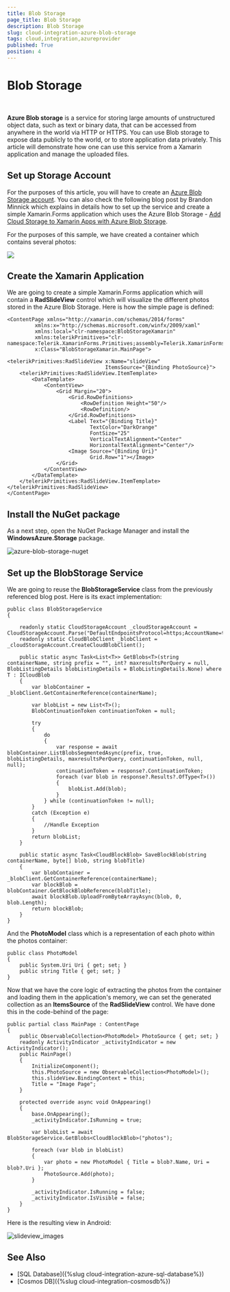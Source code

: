 ```yaml
---
title: Blob Storage
page_title: Blob Storage
description: Blob Storage
slug: cloud-integration-azure-blob-storage
tags: cloud,integration,azureprovider
published: True
position: 4
---
```


# Blob Storage

&nbsp;

**Azure Blob storage** is a service for storing large amounts of unstructured object data, such as text or binary data, that can be accessed from anywhere in the world via HTTP or HTTPS. You can use Blob storage to expose data publicly to the world, or to store application data privately. This article will demonstrate how one can use this service from a Xamarin application and manage the uploaded files.

## Set up Storage Account

For the purposes of this article, you will have to create an [Azure Blob Storage account](https://docs.microsoft.com/en-us/azure/storage/common/storage-create-storage-account). You can also check the following blog post by Brandon Minnick which explains in details how to set up the service and create a simple Xamarin.Forms application which uses the Azure Blob Storage - [Add Cloud Storage to Xamarin Apps with Azure Blob Storage](https://blog.xamarin.com/xamarin-plus-azure-blob-cloud-storage/).

For the purposes of this sample, we have created a container which contains several photos:

![](images/azure_blob_photos.png)

## Create the Xamarin Application

We are going to create a simple Xamarin.Forms application which will contain a **RadSlideView** control which will visualize the different photos stored in the Azure Blob Storage. Here is how the simple page is defined:

	<ContentPage xmlns="http://xamarin.com/schemas/2014/forms"
             xmlns:x="http://schemas.microsoft.com/winfx/2009/xaml"
             xmlns:local="clr-namespace:BlobStorageXamarin"
             xmlns:telerikPrimitives="clr-namespace:Telerik.XamarinForms.Primitives;assembly=Telerik.XamarinForms.Primitives"
             x:Class="BlobStorageXamarin.MainPage">

    <telerikPrimitives:RadSlideView x:Name="slideView" 
                                    ItemsSource="{Binding PhotoSource}">
        <telerikPrimitives:RadSlideView.ItemTemplate>
            <DataTemplate>
                <ContentView>
                    <Grid Margin="20">
                        <Grid.RowDefinitions>
                            <RowDefinition Height="50"/>
                            <RowDefinition/>
                        </Grid.RowDefinitions>
                        <Label Text="{Binding Title}" 
                               TextColor="DarkOrange" 
                               FontSize="25"
                               VerticalTextAlignment="Center"
                               HorizontalTextAlignment="Center"/>
                        <Image Source="{Binding Uri}" 
                               Grid.Row="1"></Image> 
                    </Grid>
                </ContentView>
            </DataTemplate>
        </telerikPrimitives:RadSlideView.ItemTemplate>
    </telerikPrimitives:RadSlideView>
	</ContentPage>


## Install the NuGet package

As a next step, open the NuGet Package Manager and install the **WindowsAzure.Storage** package.

![azure-blob-storage-nuget](images/nuget_windowsazure_storage.png)


## Set up the BlobStorage Service

We are going to reuse the **BlobStorageService** class from the previously referenced blog post. Here is its exact implementation:

	public class BlobStorageService
    {

        readonly static CloudStorageAccount _cloudStorageAccount = CloudStorageAccount.Parse("DefaultEndpointsProtocol=https;AccountName=telerikcloud;AccountKey=HBZSJxUwRkX5eGq2au8w3G1SJiIBCZeCyOG6YQ6PfrolBid9K+sqHhE8hYF7MVI+x2/uEl88abpGZMWsYkqFzg==;EndpointSuffix=core.windows.net");
        readonly static CloudBlobClient _blobClient = _cloudStorageAccount.CreateCloudBlobClient();

        public static async Task<List<T>> GetBlobs<T>(string containerName, string prefix = "", int? maxresultsPerQuery = null, BlobListingDetails blobListingDetails = BlobListingDetails.None) where T : ICloudBlob
        {
            var blobContainer = _blobClient.GetContainerReference(containerName);

            var blobList = new List<T>();
            BlobContinuationToken continuationToken = null;

            try
            {
                do
                {
                    var response = await blobContainer.ListBlobsSegmentedAsync(prefix, true, blobListingDetails, maxresultsPerQuery, continuationToken, null, null);
                    continuationToken = response?.ContinuationToken;
                    foreach (var blob in response?.Results?.OfType<T>())
                    {
                        blobList.Add(blob);
                    }
                } while (continuationToken != null);
            }
            catch (Exception e)
            {
                //Handle Exception
            }
            return blobList;
        }

        public static async Task<CloudBlockBlob> SaveBlockBlob(string containerName, byte[] blob, string blobTitle)
        {
            var blobContainer = _blobClient.GetContainerReference(containerName);
            var blockBlob = blobContainer.GetBlockBlobReference(blobTitle);
            await blockBlob.UploadFromByteArrayAsync(blob, 0, blob.Length);
            return blockBlob;
        }
    }

And the **PhotoModel** class which is a representation of each photo within the photos container:

	public class PhotoModel
    {
        public System.Uri Uri { get; set; }
        public string Title { get; set; }
    }

Now that we have the core logic of extracting the photos from the container and loading them in the application's memory, we can set the generated collection as an **ItemsSource** of the **RadSlideView** control. We have done this in the code-behind of the page:

	public partial class MainPage : ContentPage
	{
        public ObservableCollection<PhotoModel> PhotoSource { get; set; } 
        readonly ActivityIndicator _activityIndicator = new ActivityIndicator();
        public MainPage()
		{
            InitializeComponent();
            this.PhotoSource = new ObservableCollection<PhotoModel>();
            this.slideView.BindingContext = this;
            Title = "Image Page";
        }

        protected override async void OnAppearing()
        {
            base.OnAppearing();
            _activityIndicator.IsRunning = true;

            var blobList = await BlobStorageService.GetBlobs<CloudBlockBlob>("photos");

            foreach (var blob in blobList)
            {
                var photo = new PhotoModel { Title = blob?.Name, Uri = blob?.Uri };
                PhotoSource.Add(photo);
            }

            _activityIndicator.IsRunning = false;
            _activityIndicator.IsVisible = false;
        }
    }

Here is the resulting view in Android:

![slideview_images](images/slideview_images_blobstorage.png)


## See Also

* [SQL Database]({%slug cloud-integration-azure-sql-database%}) 
* [Cosmos DB]({%slug cloud-integration-cosmosdb%})